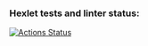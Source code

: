 ### Hexlet tests and linter status:
[![Actions Status](https://github.com/likurg42/fullstack-javascript-project-44/actions/workflows/hexlet-check.yml/badge.svg)](https://github.com/likurg42/fullstack-javascript-project-44/actions)